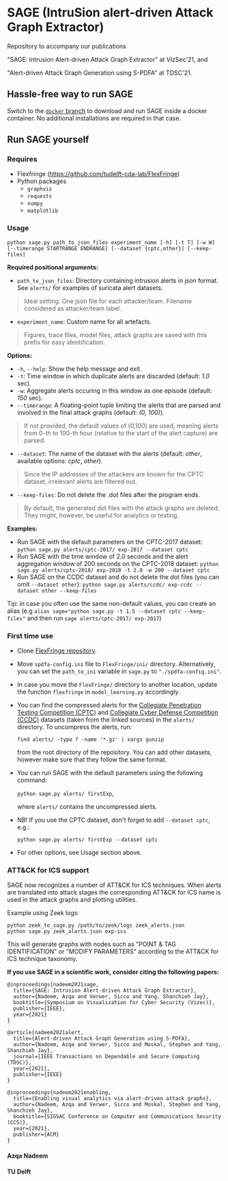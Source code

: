 # SAGE (IntruSion alert-driven Attack Graph Extractor)
Repository to accompany our publications

"SAGE: Intrusion Alert-driven Attack Graph Extractor" at VizSec'21, and

"Alert-driven Attack Graph Generation using S-PDFA" at TDSC'21.

## Hassle-free way to run SAGE

Switch to the [`docker` branch](https://github.com/tudelft-cda-lab/SAGE/tree/docker) to download and run SAGE inside a docker container. No additional installations are required in that case.

## Run SAGE yourself

### Requires
- Flexfringe (https://github.com/tudelft-cda-lab/FlexFringe)
- Python packages
  - `graphviz`
  - `requests`
  - `numpy`
  - `matplotlib`



### Usage
`python sage.py path_to_json_files experiment_name [-h] [-t T] [-w W] [--timerange STARTRANGE ENDRANGE] [--dataset {cptc,other}] [--keep-files]`

**Required positional arguments:**

* `path_to_json_files`: Directory containing intrusion alerts in json format. See `alerts/` for examples of suricata alert datasets.
> Ideal setting: One json file for each attacker/team. Filename considered as attacker/team label.
* `experiment_name`: Custom name for all artefacts.
> Figures, trace files, model files, attack graphs are saved with this prefix for easy identification.

**Options:**

* `-h`, `--help`: Show the help message and exit.
* `-t`: Time window in which duplicate alerts are discarded (default: *1.0* sec).
* `-w`: Aggregate alerts occuring in this window as one episode (default: *150* sec).
* `--timerange`: A floating-point tuple limiting the alerts that are parsed and involved in the final attack graphs (default: *(0, 100)*).
> If not provided, the default values of (0,100) are used, meaning alerts from 0-th to 100-th hour (relative to the start of the alert capture) are parsed.
* `--dataset`: The name of the dataset with the alerts (default: *other*, available options: *cptc*, *other*).
> Since the IP addresses of the attackers are known for the CPTC dataset, irrelevant alerts are filtered out.
* `--keep-files`: Do not delete the .dot files after the program ends.
> By default, the generated dot files with the attack graphs are deleted. They might, however, be useful for analytics or testing.

**Examples:**

* Run SAGE with the default parameters on the CPTC-2017 dataset: `python sage.py alerts/cptc-2017/ exp-2017 --dataset cptc`
* Run SAGE with the time window of 2.0 seconds and the alert aggregation window of 200 seconds on the CPTC-2018 dataset: `python sage.py alerts/cptc-2018/ exp-2018 -t 2.0 -w 200 --dataset cptc`
* Run SAGE on the CCDC dataset and do not delete the dot files (you can omit `--dataset other`): `python sage.py alerts/ccdc/ exp-ccdc --dataset other --keep-files`

Tip: in case you often use the same non-default values, you can create an alias (e.g `alias sage="python sage.py -t 1.5 --dataset cptc --keep-files"` and then run `sage alerts/cptc-2017/ exp-2017`)

### First time use

- Clone [FlexFringe repository](https://github.com/tudelft-cda-lab/FlexFringe).
- Move `spdfa-config.ini` file to `FlexFringe/ini/` directory. Alternatively, you can set the `path_to_ini` variable in `sage.py` to `"./spdfa-config.ini"`.
- In case you move the `FlexFringe/` directory to another location, update the function `flexfringe` in `model_learning.py` accordingly.
- You can find the compressed alerts for the [Collegiate Penetration Testing Competition (CPTC)](https://cp.tc/research) and [Collegiate Cyber Defense Competition (CCDC)](https://github.com/FrankHassanabad/suricata-sample-data) datasets (taken from the linked sources) in the `alerts/` directory. To uncompress the alerts, run:

  `find alerts/ -type f -name '*.gz' | xargs gunzip`

  from the root directory of the repository. You can add other datasets, however make sure that they follow the same format.
- You can run SAGE with the default parameters using the following command:

  `python sage.py alerts/ firstExp`,

  where `alerts/` contains the uncompressed alerts.
- NB! If you use the CPTC dataset, don't forget to add `--dataset cptc`, e.g.:

  `python sage.py alerts/ firstExp --dataset cptc`

- For other options, see Usage section above.

### ATT&CK for ICS support

SAGE now recognizes a number of ATT&CK for ICS techniques. When alerts are
translated into attack stages the corresponding ATT&CK for ICS name is used in
the attack graphs and plotting utilities.

Example using Zeek logs:

```
python zeek_to_sage.py /path/to/zeek/logs zeek_alerts.json
python sage.py zeek_alerts.json exp-ics
```

This will generate graphs with nodes such as "POINT & TAG IDENTIFICATION" or
"MODIFY PARAMETERS" according to the ATT&CK for ICS technique taxonomy.

**If you use SAGE in a scientific work, consider citing the following papers:**

```
@inproceedings{nadeem2021sage,
  title={SAGE: Intrusion Alert-driven Attack Graph Extractor},
  author={Nadeem, Azqa and Verwer, Sicco and Yang, Shanchieh Jay},
  booktitle={Symposium on Visualization for Cyber Security (Vizec)},
  publisher={IEEE},
  year={2021}
}
```
```
@article{nadeem2021alert,
  title={Alert-driven Attack Graph Generation using S-PDFA},
  author={Nadeem, Azqa and Verwer, Sicco and Moskal, Stephen and Yang, Shanchieh Jay},
  journal={IEEE Transactions on Dependable and Secure Computing (TDSC)},
  year={2021},
  publisher={IEEE}
}
```
```
@inproceedings{nadeem2021enabling,
  title={Enabling visual analytics via alert-driven attack graphs},
  author={Nadeem, Azqa and Verwer, Sicco and Moskal, Stephen and Yang, Shanchieh Jay},
  booktitle={SIGSAC Conference on Computer and Communications Security (CCS)},
  year={2021},
  publisher={ACM}
}
```



#### Azqa Nadeem
#### TU Delft
